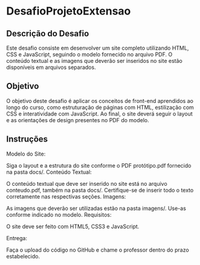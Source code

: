 # DesafioProjetoExtensao

## Descrição do Desafio
Este desafio consiste em desenvolver um site completo utilizando HTML, CSS e JavaScript, seguindo o modelo fornecido no arquivo PDF. O conteúdo textual e as imagens que deverão ser inseridos no site estão disponíveis em arquivos separados.

## Objetivo
O objetivo deste desafio é aplicar os conceitos de front-end aprendidos ao longo do curso, como estruturação de páginas com HTML, estilização com CSS e interatividade com JavaScript. Ao final, o site deverá seguir o layout e as orientações de design presentes no PDF do modelo.

## Instruções
Modelo do Site:

Siga o layout e a estrutura do site conforme o PDF protótipo.pdf fornecido na pasta docs/.
Conteúdo Textual:

O conteúdo textual que deve ser inserido no site está no arquivo conteudo.pdf, também na pasta docs/. Certifique-se de inserir todo o texto corretamente nas respectivas seções.
Imagens:

As imagens que deverão ser utilizadas estão na pasta imagens/. Use-as conforme indicado no modelo.
Requisitos:

O site deve ser feito com HTML5, CSS3 e JavaScript.

Entrega:

Faça o upload do código no GitHub e chame o professor dentro do prazo estabelecido.
